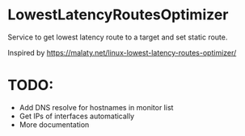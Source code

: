 # LowestLatencyRoutesOptimizer
Service to get lowest latency route to a target and set static route.

Inspired by https://malaty.net/linux-lowest-latency-routes-optimizer/

# TODO:

- Add DNS resolve for hostnames in monitor list
- Get IPs of interfaces automatically
- More documentation

